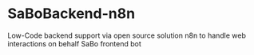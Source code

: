 # SaBoBackend-n8n
Low-Code backend support via open source solution n8n to handle web interactions on behalf SaBo frontend bot
